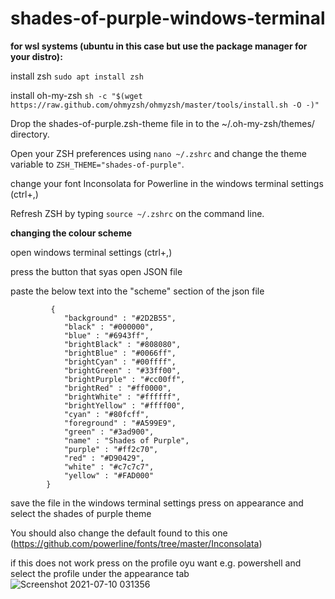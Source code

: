 # shades-of-purple-windows-terminal

**for wsl systems (ubuntu in this case but use the package manager for your distro):**

install zsh
  ```sudo apt install zsh```
  
 install oh-my-zsh
  ```sh -c "$(wget https://raw.github.com/ohmyzsh/ohmyzsh/master/tools/install.sh -O -)"```
  
Drop the shades-of-purple.zsh-theme file in to the ~/.oh-my-zsh/themes/ directory.

Open  your ZSH preferences using ```nano ~/.zshrc``` and change the theme variable to ``ZSH_THEME="shades-of-purple"``.

change your font Inconsolata for Powerline in the windows terminal settings (ctrl+,)

Refresh ZSH by typing ```source ~/.zshrc``` on the command line.


**changing the colour scheme**

open windows terminal settings (ctrl+,)

press the button that syas open JSON file

paste the below text into the "scheme" section of the json file
```
         {
            "background" : "#2D2B55",
            "black" : "#000000",
            "blue" : "#6943ff",
            "brightBlack" : "#808080",
            "brightBlue" : "#0066ff",
            "brightCyan" : "#00ffff",
            "brightGreen" : "#33ff00",
            "brightPurple" : "#cc00ff",
            "brightRed" : "#ff0000",
            "brightWhite" : "#ffffff",
            "brightYellow" : "#ffff00",
            "cyan" : "#80fcff",
            "foreground" : "#A599E9",
            "green" : "#3ad900",
            "name" : "Shades of Purple",
            "purple" : "#ff2c70",
            "red" : "#D90429",
            "white" : "#c7c7c7",
            "yellow" : "#FAD000"
        }

```

save the file
in the windows terminal settings press on appearance and select the shades of purple theme

You should also change the default found to this one (https://github.com/powerline/fonts/tree/master/Inconsolata)

if this does not work press on the profile oyu want e.g. powershell and select the profile under the appearance tab
![Screenshot 2021-07-10 031356](https://user-images.githubusercontent.com/48334675/125148837-faf36d80-e12c-11eb-9e8e-c31f15aad595.png)
